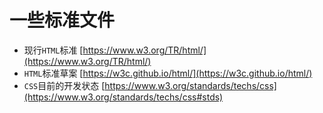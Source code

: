 # 一些标准文件
* 现行`HTML`标准 [https://www.w3.org/TR/html/](https://www.w3.org/TR/html/)
* `HTML`标准草案 [https://w3c.github.io/html/](https://w3c.github.io/html/)
* `CSS`目前的开发状态 [https://www.w3.org/standards/techs/css](https://www.w3.org/standards/techs/css#stds)